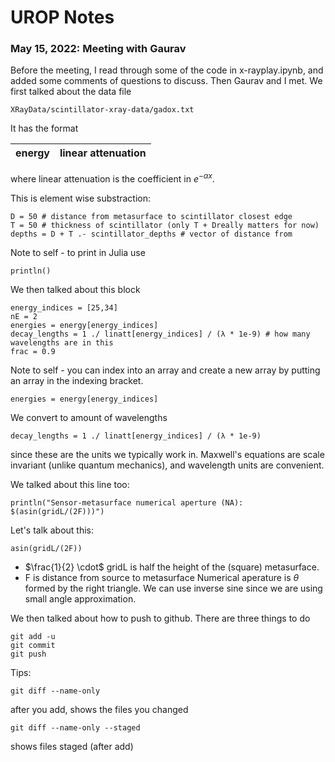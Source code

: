 # UROP Notes 
### May 15, 2022: Meeting with Gaurav

Before the meeting, I read through some of the code in x-rayplay.ipynb, and added some comments of questions to discuss. Then Gaurav and I met. We first talked about the data file 
```
XRayData/scintillator-xray-data/gadox.txt
```
It has the format

| energy | linear attenuation |
| -------| -------------------|

where linear attenuation is the coefficient in $e^{-\alpha x}$. 

This is element wise substraction:
```
D = 50 # distance from metasurface to scintillator closest edge
T = 50 # thickness of scintillator (only T + Dreally matters for now)
depths = D + T .- scintillator_depths # vector of distance from 
```

Note to self - to print in Julia use 
```
println()
```
We then talked about this block
```
energy_indices = [25,34]
nE = 2
energies = energy[energy_indices]
decay_lengths = 1 ./ linatt[energy_indices] / (λ * 1e-9) # how many wavelengths are in this
frac = 0.9
```
Note to self - you can index into an array and create a new array by putting an array in the indexing bracket.

```
energies = energy[energy_indices]
```
We convert to amount of wavelengths 
```
decay_lengths = 1 ./ linatt[energy_indices] / (λ * 1e-9)
```
since these are the units we typically work in. Maxwell's equations are scale invariant (unlike quantum mechanics), and wavelength units are convenient. 
  
We talked about this line too:
```
println("Sensor-metasurface numerical aperture (NA): $(asin(gridL/(2F)))")
```
Let's talk about this: 
```
asin(gridL/(2F))
```

 + $\frac{1}{2} \cdot$ gridL is half the height of the (square) metasurface.
 + F is distance from source to metasurface
 Numerical aperature is $\theta$ formed by the right triangle. We can use inverse sine since we are using small angle approximation. 
 
We then talked about how to push to github. There are three things to do
```
git add -u
git commit
git push
```

Tips:
```
git diff --name-only
``` 
after you add, shows the files you changed
```
git diff --name-only --staged 
``` 
shows files staged (after add)
